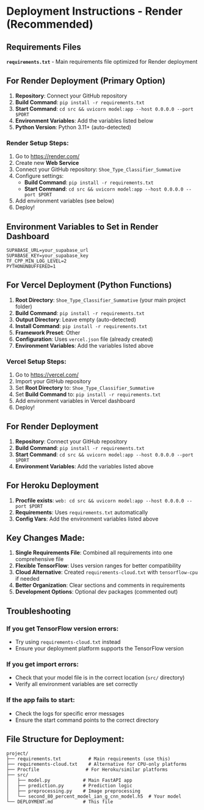 # Deployment Instructions - Render (Recommended)

## Requirements Files

**`requirements.txt`** - Main requirements file optimized for Render deployment

## For Render Deployment (Primary Option)

1. **Repository**: Connect your GitHub repository
2. **Build Command**: `pip install -r requirements.txt`
3. **Start Command**: `cd src && uvicorn model:app --host 0.0.0.0 --port $PORT`
4. **Environment Variables**: Add the variables listed below
5. **Python Version**: Python 3.11+ (auto-detected)

### Render Setup Steps:
1. Go to https://render.com/
2. Create new **Web Service**
3. Connect your GitHub repository: `Shoe_Type_Classifier_Summative`
4. Configure settings:
   - **Build Command**: `pip install -r requirements.txt`
   - **Start Command**: `cd src && uvicorn model:app --host 0.0.0.0 --port $PORT`
5. Add environment variables (see below)
6. Deploy!

## Environment Variables to Set in Render Dashboard

```
SUPABASE_URL=your_supabase_url
SUPABASE_KEY=your_supabase_key
TF_CPP_MIN_LOG_LEVEL=2
PYTHONUNBUFFERED=1
```

## For Vercel Deployment (Python Functions)

1. **Root Directory**: `Shoe_Type_Classifier_Summative` (your main project folder)
2. **Build Command**: `pip install -r requirements.txt`
3. **Output Directory**: Leave empty (auto-detected)
4. **Install Command**: `pip install -r requirements.txt`
5. **Framework Preset**: Other
6. **Configuration**: Uses `vercel.json` file (already created)
7. **Environment Variables**: Add the variables listed above

### Vercel Setup Steps:
1. Go to https://vercel.com/
2. Import your GitHub repository
3. Set **Root Directory** to: `Shoe_Type_Classifier_Summative`
4. Set **Build Command** to: `pip install -r requirements.txt`
5. Add environment variables in Vercel dashboard
6. Deploy!

## For Render Deployment

1. **Repository**: Connect your GitHub repository
2. **Build Command**: `pip install -r requirements.txt`
3. **Start Command**: `cd src && uvicorn model:app --host 0.0.0.0 --port $PORT`
4. **Environment Variables**: Add the variables listed above

## For Heroku Deployment

1. **Procfile exists**: `web: cd src && uvicorn model:app --host 0.0.0.0 --port $PORT`
2. **Requirements**: Uses `requirements.txt` automatically
3. **Config Vars**: Add the environment variables listed above

## Key Changes Made:

1. **Single Requirements File**: Combined all requirements into one comprehensive file
2. **Flexible TensorFlow**: Uses version ranges for better compatibility
3. **Cloud Alternative**: Created `requirements-cloud.txt` with `tensorflow-cpu` if needed
4. **Better Organization**: Clear sections and comments in requirements
5. **Development Options**: Optional dev packages (commented out)

## Troubleshooting

### If you get TensorFlow version errors:
- Try using `requirements-cloud.txt` instead
- Ensure your deployment platform supports the TensorFlow version

### If you get import errors:
- Check that your model file is in the correct location (`src/` directory)
- Verify all environment variables are set correctly

### If the app fails to start:
- Check the logs for specific error messages
- Ensure the start command points to the correct directory

## File Structure for Deployment:

```
project/
├── requirements.txt          # Main requirements (use this)
├── requirements-cloud.txt    # Alternative for CPU-only platforms
├── Procfile                 # For Heroku/similar platforms
├── src/
│   ├── model.py            # Main FastAPI app
│   ├── prediction.py       # Prediction logic
│   ├── preprocessing.py    # Image preprocessing
│   └── second_80_percent_model_ian_g_cnn_model.h5  # Your model
└── DEPLOYMENT.md           # This file
```
